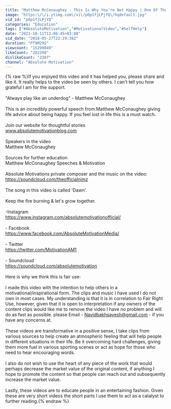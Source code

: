 ```yaml
---
title: "Matthew McConaughey - This Is Why You're Not Happy | One Of The Most Eye Opening Speeches"
image: "https:\/\/i.ytimg.com\/vi\/p0p1fjLPjYQ\/hqdefault.jpg"
vid_id: "p0p1fjLPjYQ"
categories: "Education"
tags: ["#AbsoluteMotivation","#MotivationalVideo","#SelfHelp"]
date: "2021-10-11T13:06:45+03:00"
vid_date: "2018-05-27T22:19:38Z"
duration: "PT9M29S"
viewcount: "15299049"
likeCount: "202298"
dislikeCount: "3387"
channel: "Absolute Motivation"
---
```

{% raw %}If you enjoyed this video and it has helped you, please share and like it. It really helps to the video be seen by others. I can't tell you how grateful I am for the support. <br /><br />&quot;Always play like an underdog&quot; - Matthew McConaughey <br /><br />This is an incredibly powerful speech from Matthew McConaughey giving life advice about being happy. If you feel lost in life this is a must watch. <br /><br />Join our website for thoughtful stories<br />www.absolutemotivationblog.com<br /><br />Speakers in the video<br />Matthew McConaughey<br /><br />Sources for further education<br />Matthew McConaughey Speeches &amp; Motivation<br /><br />Absolute Motivations private composer and the music on the video:<br /><a rel="nofollow" target="blank" href="https://soundcloud.com/theofficialnimz">https://soundcloud.com/theofficialnimz</a><br /><br />The song in this video is called 'Dawn'.<br /><br />Keep the fire burning &amp; let's grow together.<br /><br />-Instagram<br /><a rel="nofollow" target="blank" href="https://www.instagram.com/absolutemotivationofficial/">https://www.instagram.com/absolutemotivationofficial/</a><br /><br />- Facebook<br /><a rel="nofollow" target="blank" href="https://www.facebook.com/AbsoluteMotivationMedia/">https://www.facebook.com/AbsoluteMotivationMedia/</a><br /><br />- Twitter<br /><a rel="nofollow" target="blank" href="https://twitter.com/MotivationAM1">https://twitter.com/MotivationAM1</a><br /><br />- Soundcloud<br /><a rel="nofollow" target="blank" href="https://soundcloud.com/absolutemotivation">https://soundcloud.com/absolutemotivation</a><br /><br />Here is why we think this is fair use:<br /><br />I made this video with the intention to help others in a motivational/inspirational form. The clips and music I have used I do not own in most cases. My understanding is that it is in correlation to Fair Right Use, however, given that it is open to interpretation if any owners of the content clips would like me to remove the video I have no problem and will do as fast as possible. please Email - Navidbakhsayesh@gmail.com - if you have any concerns at.<br /><br />These videos are transformative in a positive sense, I take clips from various sources to help create an atmospheric feeling that will help people in different situations in their life. Be it overcoming hard challenges, giving them more fuel in various sporting scenes or act as hope for those who need to hear encouraging words. <br /><br />I also do not wish to use the heart of any piece of the work that would perhaps decrease the market value of the original content, if anything I hope to promote the content so that people can reach out and subsequently increase the market value. <br /><br />Lastly, these videos are to educate people in an entertaining fashion. Given these are very short videos the short parts I use them to act as a catalyst to further reading.{% endraw %}
